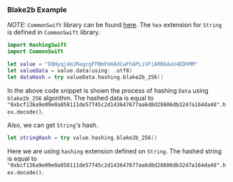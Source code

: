 ### Blake2b Example

*NOTE:* `CommonSwift` library can be found [here](https://github.com/sublabdev/common-swift).
The `hex` extension for `String` is defined in `CommonSwift` library.

```Swift
import HashingSwift
import CommonSwift

let value = "DQHyqj4mJRegcgFFBmFmXAdCwFhAPLiVFiARBbAoU4EDhMM"
let valueData = value.data(using: .utf8)
let dataHash = try valueData.hashing.blake2b_256()
```
In the above code snippet is shown the process of hashing `Data` using `blake2b_256` algorithm.
The hashed data is equal to `"0xbcf136a9e09e0a858111de57745c2d143647677aa6d8d28606db3247a164da48".hex.decode()`.

Also, we can get `String`'s hash.

```Swift
let stringHash = try value.hashing.blake2b_256()
```
Here we are using `hashing` extension defined on `String`. The hashed string is equal to `"0xbcf136a9e09e0a858111de57745c2d143647677aa6d8d28606db3247a164da48".hex.decode()`.